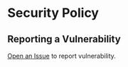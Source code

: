 # Security Policy

## Reporting a Vulnerability

[Open an Issue](https://github.com/sanselme/labs/issues/new?assignees=&labels=&template=custom.md&title=) to report vulnerability.
